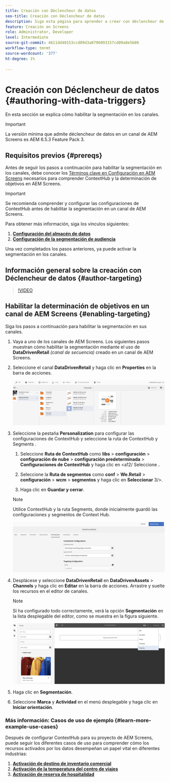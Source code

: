 ```yaml
---
title: Creación con Déclencheur de datos
seo-title: Creación con Déclencheur de datos
description: Siga esta página para aprender a crear con déclencheur de datos.
feature: Creación en Screens
role: Administrator, Developer
level: Intermediate
source-git-commit: 4611dd40153ccd09d3a0796093157cd09a8e5b80
workflow-type: tm+mt
source-wordcount: '377'
ht-degree: 1%

---
```



# Creación con Déclencheur de datos {#authoring-with-data-triggers}

En esta sección se explica cómo habilitar la segmentación en los canales.

>[!IMPORTANT]
>
>La versión mínima que admite déclencheur de datos en un canal de AEM Screens es AEM 6.5.3 Feature Pack 3.

## Requisitos previos {#prereqs}

Antes de seguir los pasos a continuación para habilitar la segmentación en los canales, debe conocer los [Términos clave en Configuración en AEM Screens](configuring-context-hub.md) necesarios para comprender ContextHub y la determinación de objetivos en AEM Screens.

>[!IMPORTANT]
>
>Se recomienda comprender y configurar las configuraciones de ContextHub antes de habilitar la segmentación en un canal de AEM Screens.

Para obtener más información, siga los vínculos siguientes:

1. **[Configuración del almacén de datos](configuring-context-hub.md)**
1. **[Configuración de la segmentación de audiencia](configuring-context-hub.md)**

Una vez completados los pasos anteriores, ya puede activar la segmentación en los canales.

## Información general sobre la creación con Déclencheur de datos {#author-targeting}

>[!VIDEO](https://video.tv.adobe.com/v/31921)

## Habilitar la determinación de objetivos en un canal de AEM Screens {#enabling-targeting}

Siga los pasos a continuación para habilitar la segmentación en sus canales.

1. Vaya a uno de los canales de AEM Screens. Los siguientes pasos muestran cómo habilitar la segmentación mediante el uso de **DataDrivenRetail** *(canal de secuencia)* creado en un canal de AEM Screens.

1. Seleccione el canal **DataDrivenRetail** y haga clic en **Properties** en la barra de acciones.

   ![screen_shot_2019-05-01at4332pm](assets/screen_shot_2019-05-01at43332pm.png)

1. Seleccione la pestaña **Personalization** para configurar las configuraciones de ContextHub y seleccione la ruta de ContextHub y Segments .

   1. Seleccione **Ruta de ContextHub** como **libs** > **configuración** > **configuración de nube** > **configuración predeterminada** > **Configuraciones de ContextHub** y haga clic en &lt;a12/ Seleccione **.**

   1. Seleccione la **Ruta de segmentos** como **conf** > **We.Retail** > **configuración** > **wcm** > **segmentos** y haga clic en **Seleccionar** 3/>.

   1. Haga clic en **Guardar y cerrar**.
   >[!NOTE]
   >
   >Utilice ContextHub y la ruta Segments, donde inicialmente guardó las configuraciones y segmentos de Context Hub.

   ![screen_shot_2019-05-01at4030pm](assets/screen_shot_2019-05-01at44030pm.png)

1. Desplácese y seleccione **DataDrivenRetail** en **DataDrivenAssets** > **Channels** y haga clic en **Editar** en la barra de acciones. Arrastre y suelte los recursos en el editor de canales.

   >[!NOTE]
   >
   >Si ha configurado todo correctamente, verá la opción **Segmentación** en la lista desplegable del editor, como se muestra en la figura siguiente.

   ![screen_shot_2019-05-01at44231pm](assets/screen_shot_2019-05-01at44231pm.png)

1. Haga clic en **Segmentación**.

1. Seleccione **Marca** y **Actividad** en el menú desplegable y haga clic en **Iniciar orientación**.

### Más información: Casos de uso de ejemplo {#learn-more-example-use-cases}

Después de configurar ContextHub para su proyecto de AEM Screens, puede seguir los diferentes casos de uso para comprender cómo los recursos activados por los datos desempeñan un papel vital en diferentes industrias:

1. **[Activación de destino de inventario comercial](retail-inventory-activation.md)**
1. **[Activación de la temperatura del centro de viajes](local-temperature-activation.md)**
1. **[Activación de reserva de hospitalidad](hospitality-reservation-activation.md)**

